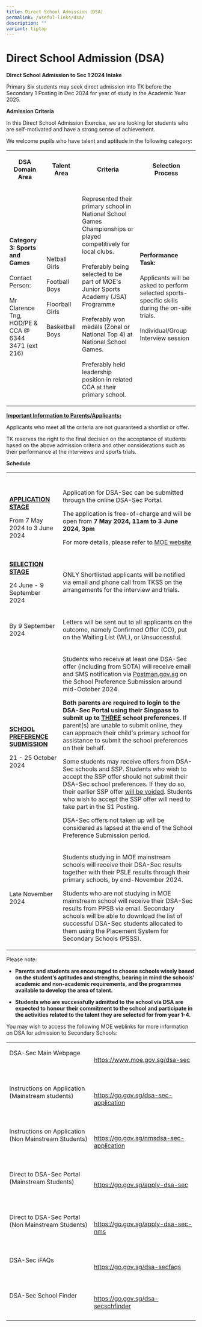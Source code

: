 ```yaml
---
title: Direct School Admission (DSA)
permalink: /useful-links/dsa/
description: ""
variant: tiptap
---
```

<h1>Direct School Admission (DSA)</h1>
<p><strong>Direct School Admission to Sec 1 2024 Intake</strong>
</p>
<p>Primary Six students may seek direct admission into TK before the Secondary
1 Posting in Dec 2024 for year of study in the Academic Year 2025.</p>
<p><strong>Admission Criteria</strong>
</p>
<p>In this Direct School Admission Exercise, we are looking for students
who are self-motivated and have a strong sense of achievement.</p>
<p>We welcome pupils who have talent and aptitude in the following category:</p>
<table style="minWidth: 100px">
<colgroup>
<col>
<col>
<col>
<col>
</colgroup>
<tbody>
<tr>
<th rowspan="1" colspan="1">
<p>DSA Domain Area</p>
</th>
<th rowspan="1" colspan="1">
<p>Talent Area</p>
</th>
<th rowspan="1" colspan="1">
<p>Criteria</p>
</th>
<th rowspan="1" colspan="1">
<p>Selection Process</p>
</th>
</tr>
<tr>
<td rowspan="1" colspan="1">
<p><strong>Category 3: Sports and Games</strong> 
<br>
<br>Contact Person:
<br>
<br>Mr Clarence Tng, HOD/PE &amp; CCA @ 6344 3471 (ext 216)</p>
</td>
<td rowspan="1" colspan="1">
<p>Netball Girls
<br>
<br>Football Boys
<br>
<br>Floorball Girls
<br>
<br>Basketball Boys</p>
</td>
<td rowspan="1" colspan="1">
<p>Represented their primary school in National School Games Championships
or played competitively for local clubs.
<br>
<br>Preferably being selected to be part of MOE's Junior Sports Academy (JSA)
Programme
<br>
<br>Preferably won medals (Zonal or National Top 4) at National School Games.
<br>
<br>Preferably held leadership position in related CCA at their primary school.</p>
</td>
<td rowspan="1" colspan="1">
<p><strong>Performance Task:</strong> 
<br>
<br>Applicants will be asked to perform selected sports-specific skills during
the on-site trials.
<br>
<br>Individual/Group Interview session</p>
</td>
</tr>
</tbody>
</table>
<p><strong><u>Important Information to Parents/Applicants:</u></strong>
</p>
<p>Applicants who meet all the criteria are not guaranteed a shortlist or
offer.</p>
<p>TK reserves the right to the final decision on the acceptance of students
based on the above admission criteria and other considerations such as
their performance at the interviews and sports trials.</p>
<p></p>
<p><strong>Schedule</strong>
</p>
<table style="minWidth: 50px">
<colgroup>
<col>
<col>
</colgroup>
<tbody>
<tr>
<th rowspan="1" colspan="1">
<p></p>
</th>
<th rowspan="1" colspan="1">
<p></p>
</th>
</tr>
<tr>
<td rowspan="1" colspan="1">
<p><strong><u>APPLICATION STAGE</u></strong>
</p>
<p>From 7 May 2024 to 3 June 2024</p>
</td>
<td rowspan="1" colspan="1">
<p>Application for DSA-Sec can be submitted through the online DSA-Sec Portal.</p>
<p></p>
<p>The application is free-of-charge and will be open from <strong>7 May 2024, 11am to 3 June 2024, 3pm</strong>
</p>
<p></p>
<p>For more details, please refer to <a href="www.moe.gov.sg/dsa-sec" rel="noopener noreferrer nofollow" target="_blank">MOE website</a>
</p>
</td>
</tr>
<tr>
<td rowspan="1" colspan="1">
<p><strong><u>SELECTION STAGE</u></strong>
</p>
<p>24 June - 9 September 2024</p>
</td>
<td rowspan="1" colspan="1">
<p>ONLY Shortlisted applicants will be notified via email and phone call
from TKSS on the arrangements for the interview and trials.</p>
</td>
</tr>
<tr>
<td rowspan="1" colspan="1">
<p>By 9 September 2024</p>
</td>
<td rowspan="1" colspan="1">
<p>Letters will be sent out to all applicants on the outcome, namely Confirmed
Offer (CO), put on the Waiting List (WL), or Unsuccessful.</p>
</td>
</tr>
<tr>
<td rowspan="1" colspan="1">
<p><strong><u>SCHOOL PREFERENCE SUBMISSION</u></strong>
</p>
<p>21 - 25 October 2024</p>
</td>
<td rowspan="1" colspan="1">
<p>Students who receive at least one DSA-Sec offer (including from SOTA)
will receive email and SMS notification via <a href="http://Postman.gov.sg" rel="noopener noreferrer nofollow" target="_blank">Postman.gov.sg</a> on the School Preference
Submission around mid-October 2024.</p>
<p></p>
<p><strong>Both parents are required to login to the DSA-Sec Portal using their Singpass to submit up to <u>THREE</u> school preferences.</strong> If
parent(s) are unable to submit online, they can approach their child's
primary school for assistance to submit the school preferences on their
behalf.</p>
<p></p>
<p>Some students may receive offers from DSA-Sec schools and SSP. Students
who wish to accept the SSP offer should not submit their DSA-Sec school
preferences. If they do so, their earlier SSP offer <u>will be voided</u>.
Students who wish to accept the SSP offer will need to take part in the
S1 Posting.</p>
<p></p>
<p>DSA-Sec offers not taken up will be considered as lapsed at the end of
the School Preference Submission period.</p>
</td>
</tr>
<tr>
<td rowspan="1" colspan="1">
<p>Late November 2024</p>
</td>
<td rowspan="1" colspan="1">
<p>Students studying in MOE mainstream schools will receive their DSA-Sec
results together with their PSLE results through their primary schools,
by end-November 2024.</p>
<p></p>
<p>Students who are not studying in MOE mainstream school will receive their
DSA-Sec results from PPSB via email. Secondary schools will be able to
download the list of successful DSA-Sec students allocated to them using
the Placement System for Secondary Schools (PSSS).</p>
</td>
</tr>
</tbody>
</table>
<p></p>
<p>Please note:</p>
<ul data-tight="true" class="tight">
<li>
<p><strong>Parents and students are encouraged to choose schools wisely based on the student’s aptitudes and strengths, bearing in mind the schools’ academic and non-academic requirements, and the programmes available to develop the area of talent.</strong>
</p>
</li>
<li>
<p><strong>Students who are successfully admitted to the school via DSA are expected to honour their commitment to the school and participate in the activities related to the talent they are selected for from year 1-4.</strong>
</p>
</li>
</ul>
<p></p>
<p>You may wish to access the following MOE weblinks for more information
on DSA for admission to Secondary Schools:</p>
<table style="minWidth: 50px">
<colgroup>
<col>
<col>
</colgroup>
<tbody>
<tr>
<td rowspan="1" colspan="1">
<p>DSA-Sec Main Webpage</p>
<p>&nbsp;</p>
</td>
<td rowspan="1" colspan="1">
<p><a href="https://www.moe.gov.sg/dsa-sec" rel="noopener noreferrer nofollow" target="_blank">https://www.moe.gov.sg/dsa-sec</a>
</p>
</td>
</tr>
<tr>
<td rowspan="1" colspan="1">
<p>Instructions on Application (Mainstream students)</p>
<p>&nbsp;</p>
</td>
<td rowspan="1" colspan="1">
<p><a href="https://go.gov.sg/dsa-sec-application" rel="noopener noreferrer nofollow" target="_blank">https://go.gov.sg/dsa-sec-application</a>
</p>
</td>
</tr>
<tr>
<td rowspan="1" colspan="1">
<p>Instructions on Application (Non Mainstream Students)</p>
<p>&nbsp;</p>
</td>
<td rowspan="1" colspan="1">
<p><a href="https://go.gov.sg/nmsdsa-sec-application" rel="noopener noreferrer nofollow" target="_blank">https://go.gov.sg/nmsdsa-sec-application</a>
</p>
</td>
</tr>
<tr>
<td rowspan="1" colspan="1">
<p>Direct to DSA-Sec Portal (Mainstream Students)</p>
<p>&nbsp;</p>
</td>
<td rowspan="1" colspan="1">
<p><a href="https://go.gov.sg/apply-dsa-sec" rel="noopener noreferrer nofollow" target="_blank">https://go.gov.sg/apply-dsa-sec</a>
</p>
</td>
</tr>
<tr>
<td rowspan="1" colspan="1">
<p>Direct to DSA-Sec Portal (Non Mainstream Students)</p>
<p>&nbsp;</p>
</td>
<td rowspan="1" colspan="1">
<p><a href="https://go.gov.sg/apply-dsa-sec-nms" rel="noopener noreferrer nofollow" target="_blank">https://go.gov.sg/apply-dsa-sec-nms</a>
</p>
</td>
</tr>
<tr>
<td rowspan="1" colspan="1">
<p>DSA-Sec iFAQs</p>
<p>&nbsp;</p>
</td>
<td rowspan="1" colspan="1">
<p><a href="https://go.gov.sg/dsa-secfaqs" rel="noopener noreferrer nofollow" target="_blank">https://go.gov.sg/dsa-secfaqs</a>
</p>
</td>
</tr>
<tr>
<td rowspan="1" colspan="1">
<p>DSA-Sec School Finder</p>
<p>&nbsp;</p>
</td>
<td rowspan="1" colspan="1">
<p><a href="https://go.gov.sg/dsa-secschfinder" rel="noopener noreferrer nofollow" target="_blank">https://go.gov.sg/dsa-secschfinder</a>
</p>
</td>
</tr>
</tbody>
</table>
<p></p>